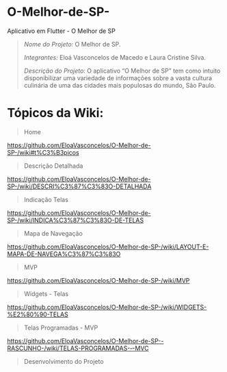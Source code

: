 # O-Melhor-de-SP-
Aplicativo em Flutter - O Melhor de SP

> *Nome do Projeto:* O Melhor de SP.
> 
> *Integrantes:* Eloá Vasconcelos de Macedo e Laura Cristine Silva.
> 
> *Descrição do Projeto:* O aplicativo “O Melhor de SP” tem como intuito disponibilizar uma variedade de informações sobre a vasta cultura culinária de uma das cidades mais populosas do mundo, São Paulo. 
> 
# Tópicos da Wiki:
> 
> Home
>
https://github.com/EloaVasconcelos/O-Melhor-de-SP-/wiki#t%C3%B3picos
>
> Descrição Detalhada
> 
https://github.com/EloaVasconcelos/O-Melhor-de-SP-/wiki/DESCRI%C3%87%C3%83O-DETALHADA
>
> Indicação Telas
>
https://github.com/EloaVasconcelos/O-Melhor-de-SP-/wiki/INDICA%C3%87%C3%83O-DE-TELAS
>
> Mapa de Navegação
>
https://github.com/EloaVasconcelos/O-Melhor-de-SP-/wiki/LAYOUT-E-MAPA-DE-NAVEGA%C3%87%C3%83O
>
> MVP
>
https://github.com/EloaVasconcelos/O-Melhor-de-SP-/wiki/MVP
>
> Widgets - Telas
>
https://github.com/EloaVasconcelos/O-Melhor-de-SP-/wiki/WIDGETS-%E2%80%90-TELAS
>
> Telas Programadas - MVP
>
https://github.com/EloaVasconcelos/O-Melhor-de-SP--RASCUNHO-/wiki/TELAS-PROGRAMADAS-‐-MVC
>
> Desenvolvimento do Projeto
>


